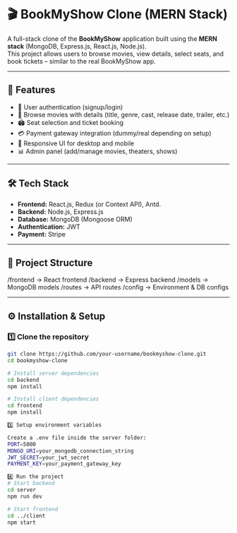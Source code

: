 # 🎬 BookMyShow Clone (MERN Stack)

A full-stack clone of the **BookMyShow** application built using the **MERN stack** (MongoDB, Express.js, React.js, Node.js).  
This project allows users to browse movies, view details, select seats, and book tickets – similar to the real BookMyShow app.

---

## 🚀 Features
- 🔐 User authentication (signup/login)
- 🎥 Browse movies with details (title, genre, cast, release date, trailer, etc.)
- 🏟 Seat selection and ticket booking
- 💳 Payment gateway integration (dummy/real depending on setup)
- 📱 Responsive UI for desktop and mobile
- 📊 Admin panel (add/manage movies, theaters, shows)

---

## 🛠 Tech Stack
- **Frontend:** React.js, Redux (or Context API), Antd.
- **Backend:** Node.js, Express.js
- **Database:** MongoDB (Mongoose ORM)
- **Authentication:** JWT 
- **Payment:** Stripe

---

## 📂 Project Structure
/frontend -> React frontend
/backend -> Express backend
/models -> MongoDB models
/routes -> API routes
/config -> Environment & DB configs



---

## ⚙️ Installation & Setup

### 1️⃣ Clone the repository
```bash
git clone https://github.com/your-username/bookmyshow-clone.git
cd bookmyshow-clone

# Install server dependencies
cd backend
npm install

# Install client dependencies
cd frontend
npm install

3️⃣ Setup environment variables

Create a .env file inside the server folder:
PORT=5000
MONGO_URI=your_mongodb_connection_string
JWT_SECRET=your_jwt_secret
PAYMENT_KEY=your_payment_gateway_key 

4️⃣ Run the project
# Start backend
cd server
npm run dev

# Start frontend
cd ../client
npm start



